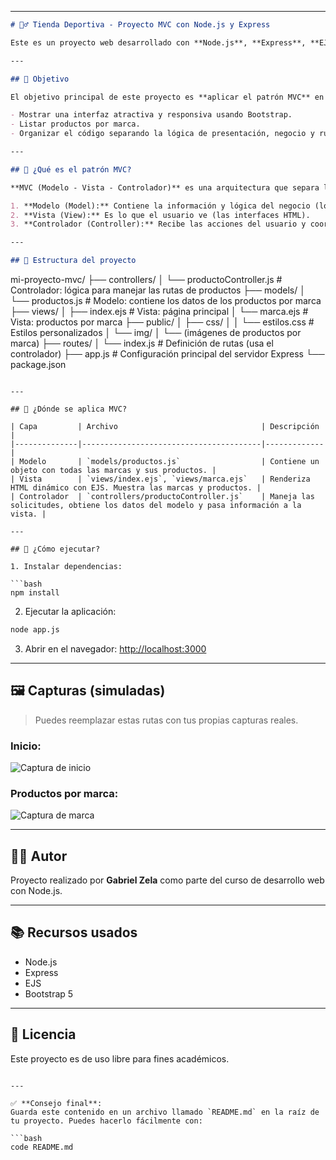 
---

```markdown
# 🏃‍♂️ Tienda Deportiva - Proyecto MVC con Node.js y Express

Este es un proyecto web desarrollado con **Node.js**, **Express**, **EJS** y el patrón de arquitectura **MVC (Modelo - Vista - Controlador)**. El sitio muestra productos deportivos organizados por marcas como **Nike, Adidas, Puma, Umbro, Fila, One** y **Under Armour**.

---

## 🎯 Objetivo

El objetivo principal de este proyecto es **aplicar el patrón MVC** en una aplicación web dinámica que permita:

- Mostrar una interfaz atractiva y responsiva usando Bootstrap.
- Listar productos por marca.
- Organizar el código separando la lógica de presentación, negocio y rutas.

---

## 🧠 ¿Qué es el patrón MVC?

**MVC (Modelo - Vista - Controlador)** es una arquitectura que separa las responsabilidades en tres capas principales:

1. **Modelo (Model):** Contiene la información y lógica del negocio (los datos).
2. **Vista (View):** Es lo que el usuario ve (las interfaces HTML).
3. **Controlador (Controller):** Recibe las acciones del usuario y coordina la respuesta entre el modelo y la vista.

---

## 📁 Estructura del proyecto

```

mi-proyecto-mvc/
├── controllers/
│   └── productoController.js       # Controlador: lógica para manejar las rutas de productos
├── models/
│   └── productos.js                # Modelo: contiene los datos de los productos por marca
├── views/
│   ├── index.ejs                   # Vista: página principal
│   └── marca.ejs                   # Vista: productos por marca
├── public/
│   ├── css/
│   │   └── estilos.css             # Estilos personalizados
│   └── img/
│       └── (imágenes de productos por marca)
├── routes/
│   └── index.js                    # Definición de rutas (usa el controlador)
├── app.js                          # Configuración principal del servidor Express
└── package.json

````

---

## 🔄 ¿Dónde se aplica MVC?

| Capa         | Archivo                                | Descripción |
|--------------|----------------------------------------|-------------|
| Modelo       | `models/productos.js`                  | Contiene un objeto con todas las marcas y sus productos. |
| Vista        | `views/index.ejs`, `views/marca.ejs`   | Renderiza HTML dinámico con EJS. Muestra las marcas y productos. |
| Controlador  | `controllers/productoController.js`    | Maneja las solicitudes, obtiene los datos del modelo y pasa información a la vista. |

---

## 🚀 ¿Cómo ejecutar?

1. Instalar dependencias:

```bash
npm install
````

2. Ejecutar la aplicación:

```bash
node app.js
```

3. Abrir en el navegador:
   [http://localhost:3000](http://localhost:3000)

---

## 🖼️ Capturas (simuladas)

> Puedes reemplazar estas rutas con tus propias capturas reales.

### Inicio:

![Captura de inicio](public/img/captura-inicio.png)

### Productos por marca:

![Captura de marca](public/img/captura-marca.png)

---

## 🧑‍💻 Autor

Proyecto realizado por **Gabriel Zela** como parte del curso de desarrollo web con Node.js.

---

## 📚 Recursos usados

* Node.js
* Express
* EJS
* Bootstrap 5

---

## 📝 Licencia

Este proyecto es de uso libre para fines académicos.

````

---

✅ **Consejo final**:  
Guarda este contenido en un archivo llamado `README.md` en la raíz de tu proyecto. Puedes hacerlo fácilmente con:

```bash
code README.md
````

